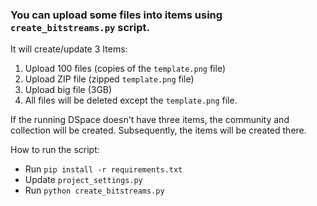 ### You can upload some files into items using `create_bitstreams.py` script.
It will create/update 3 Items:
1. Upload 100 files (copies of the `template.png` file)
2. Upload ZIP file (zipped `template.png` file)
3. Upload big file (3GB)
4. All files will be deleted except the `template.png` file.

If the running DSpace doesn't have three items, the community and collection will be created. 
Subsequently, the items will be created there.

How to run the script:
- Run `pip install -r requirements.txt`
- Update `project_settings.py`
- Run `python create_bitstreams.py`
